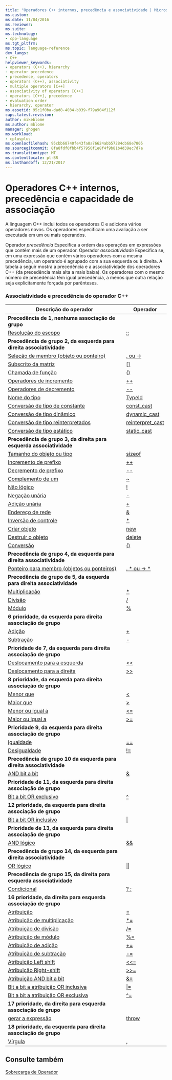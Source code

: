 ```yaml
---
title: "Operadores C++ internos, precedência e associatividade | Microsoft Docs"
ms.custom: 
ms.date: 11/04/2016
ms.reviewer: 
ms.suite: 
ms.technology:
- cpp-language
ms.tgt_pltfrm: 
ms.topic: language-reference
dev_langs:
- C++
helpviewer_keywords:
- operators (C++), hierarchy
- operator precedence
- precedence, operators
- operators (C++), associativity
- multiple operators [C++]
- associativity of operators [C++]
- operators [C++], precedence
- evaluation order
- hierarchy, operator
ms.assetid: 95c1f0ba-dad8-4034-b039-f79a904f112f
caps.latest.revision: 
author: mikeblome
ms.author: mblome
manager: ghogen
ms.workload:
- cplusplus
ms.openlocfilehash: 95cbb68740fe43fa8a76624abb57284cb68e7805
ms.sourcegitcommit: 8fa8fdf0fbb4f57950f1e8f4f9b81b4d39ec7d7a
ms.translationtype: MT
ms.contentlocale: pt-BR
ms.lasthandoff: 12/21/2017
---
```

# <a name="c-built-in-operators-precedence-and-associativity"></a>Operadores C++ internos, precedência e capacidade de associação

A linguagem C++ inclui todos os operadores C e adiciona vários operadores novos. Os operadores especificam uma avaliação a ser executada em um ou mais operandos.

Operador *precedência* Especifica a ordem das operações em expressões que contêm mais de um operador. Operador *associatividade* Especifica se, em uma expressão que contém vários operadores com a mesma precedência, um operando é agrupado com a sua esquerda ou à direita. A tabela a seguir mostra a precedência e a associatividade dos operadores C++ (da precedência mais alta a mais baixa). Os operadores com o mesmo número de precedência têm igual precedência, a menos que outra relação seja explicitamente forçada por parênteses.

### <a name="c-operator-precedence-and-associativity"></a>Associatividade e precedência do operador C++

|Descrição do operador|Operador|
|--------------------------|--------------|
|**Precedência de 1, nenhuma associação de grupo**|
|[Resolução do escopo](../cpp/scope-resolution-operator.md)|[::](../cpp/scope-resolution-operator.md)|
|**Precedência de grupo 2, da esquerda para direita associatividade**|
|[Seleção de membro (objeto ou ponteiro)](../cpp/member-access-operators-dot-and.md)|[. ou ->](../cpp/member-access-operators-dot-and.md)|
|[Subscrito da matriz](../cpp/subscript-operator.md)|[&#91;&#93;](../cpp/subscript-operator.md)|
|[Chamada de função](../cpp/function-call-operator-parens.md)|[()](../cpp/function-call-operator-parens.md)|
|[Operadores de incremento](../cpp/postfix-increment-and-decrement-operators-increment-and-decrement.md)|[++](../cpp/postfix-increment-and-decrement-operators-increment-and-decrement.md)|
|[Operadores de decremento](../cpp/postfix-increment-and-decrement-operators-increment-and-decrement.md)|[--](../cpp/postfix-increment-and-decrement-operators-increment-and-decrement.md)|
|[Nome do tipo](../cpp/typeid-operator.md)|[TypeId](../cpp/typeid-operator.md)|
|[Conversão de tipo de constante](../cpp/const-cast-operator.md)|[const_cast](../cpp/const-cast-operator.md)|
|[Conversão de tipo dinâmico](../cpp/dynamic-cast-operator.md)|[dynamic_cast](../cpp/dynamic-cast-operator.md)|
|[Conversão de tipo reinterpretados](../cpp/reinterpret-cast-operator.md)|[reinterpret_cast](../cpp/reinterpret-cast-operator.md)|
|[Conversão de tipo estático](../cpp/static-cast-operator.md)|[static_cast](../cpp/static-cast-operator.md)|
|**Precedência de grupo 3, da direita para esquerda associatividade**|
|[Tamanho do objeto ou tipo](../cpp/sizeof-operator.md)|[sizeof](../cpp/sizeof-operator.md)|
|[Incremento de prefixo](../cpp/prefix-increment-and-decrement-operators-increment-and-decrement.md)|[++](../cpp/prefix-increment-and-decrement-operators-increment-and-decrement.md)|
|[Decremento de prefixo](../cpp/prefix-increment-and-decrement-operators-increment-and-decrement.md)|[--](../cpp/prefix-increment-and-decrement-operators-increment-and-decrement.md)|
|[Complemento de um](../cpp/one-s-complement-operator-tilde.md)|[~](../cpp/one-s-complement-operator-tilde.md)|
|[Não lógico](../cpp/logical-negation-operator-exclpt.md)|[!](../cpp/logical-negation-operator-exclpt.md)|
|[Negação unária](../cpp/unary-plus-and-negation-operators-plus-and.md)|[-](../cpp/unary-plus-and-negation-operators-plus-and.md)|
|[Adição unária](../cpp/unary-plus-and-negation-operators-plus-and.md)|[+](../cpp/unary-plus-and-negation-operators-plus-and.md)|
|[Endereço de rede](../cpp/address-of-operator-amp.md)|[&amp;](../cpp/address-of-operator-amp.md)|
|[Inversão de controle](../cpp/indirection-operator-star.md)|[&#42;](../cpp/indirection-operator-star.md)|
|[Criar objeto](../cpp/new-operator-cpp.md)|[new](../cpp/new-operator-cpp.md)|
|[Destruir o objeto](../cpp/delete-operator-cpp.md)|[delete](../cpp/delete-operator-cpp.md)|
|[Conversão](../cpp/cast-operator-parens.md)|[()](../cpp/cast-operator-parens.md)|
|**Precedência de grupo 4, da esquerda para direita associatividade**|
|[Ponteiro para membro (objetos ou ponteiros)](../cpp/pointer-to-member-operators-dot-star-and-star.md)|[. &#42; ou -> &#42;](../cpp/pointer-to-member-operators-dot-star-and-star.md)|
|**Precedência de grupo de 5, da esquerda para direita associatividade**|
|[Multiplicação](../cpp/multiplicative-operators-and-the-modulus-operator.md)|[&#42;](../cpp/multiplicative-operators-and-the-modulus-operator.md)|
|[Divisão](../cpp/multiplicative-operators-and-the-modulus-operator.md)|[/](../cpp/multiplicative-operators-and-the-modulus-operator.md)|
|[Módulo](../cpp/multiplicative-operators-and-the-modulus-operator.md)|[%](../cpp/multiplicative-operators-and-the-modulus-operator.md)|
|**6 prioridade, da esquerda para direita associação de grupo**|
|[Adição](../cpp/additive-operators-plus-and.md)|[+](../cpp/additive-operators-plus-and.md)|
|[Subtração](../cpp/additive-operators-plus-and.md)|[-](../cpp/additive-operators-plus-and.md)|
|**Prioridade de 7, da esquerda para direita associação de grupo**|
|[Deslocamento para a esquerda](../cpp/left-shift-and-right-shift-operators-input-and-output.md)|[<<](../cpp/left-shift-and-right-shift-operators-input-and-output.md)|
|[Deslocamento para a direita](../cpp/left-shift-and-right-shift-operators-input-and-output.md)|[>>](../cpp/left-shift-and-right-shift-operators-input-and-output.md)|
|**8 prioridade, da esquerda para direita associação de grupo**|
|[Menor que](../cpp/relational-operators-equal-and-equal.md)|[<](../cpp/relational-operators-equal-and-equal.md)|
|[Maior que](../cpp/relational-operators-equal-and-equal.md)|[>](../cpp/relational-operators-equal-and-equal.md)|
|[Menor ou igual a](../cpp/relational-operators-equal-and-equal.md)|[<=](../cpp/relational-operators-equal-and-equal.md)|
|[Maior ou igual a](../cpp/relational-operators-equal-and-equal.md)|[>=](../cpp/relational-operators-equal-and-equal.md)|
|**Prioridade 9, da esquerda para direita associação de grupo**|
|[Igualdade](../cpp/equality-operators-equal-equal-and-exclpt-equal.md)|[==](../cpp/equality-operators-equal-equal-and-exclpt-equal.md)|
|[Desigualdade](../cpp/equality-operators-equal-equal-and-exclpt-equal.md)|[!=](../cpp/equality-operators-equal-equal-and-exclpt-equal.md)|
|**Precedência de grupo 10 da esquerda para direita associatividade**|
|[AND bit a bit](../cpp/bitwise-and-operator-amp.md)|[&amp;](../cpp/bitwise-and-operator-amp.md)|
|**Prioridade de 11, da esquerda para direita associação de grupo**|
|[Bit a bit OR exclusivo](../cpp/bitwise-exclusive-or-operator-hat.md)|[^](../cpp/bitwise-exclusive-or-operator-hat.md)|
|**12 prioridade, da esquerda para direita associação de grupo**|
|[Bit a bit OR inclusivo](../cpp/bitwise-inclusive-or-operator-pipe.md)|[&#124;](../cpp/bitwise-inclusive-or-operator-pipe.md)|
|**Prioridade de 13, da esquerda para direita associação de grupo**|
|[AND lógico](../cpp/logical-and-operator-amp-amp.md)|[&amp;&amp;](../cpp/logical-and-operator-amp-amp.md)|
|**Precedência de grupo 14, da esquerda para direita associatividade**|
|[OR lógico](../cpp/logical-or-operator-pipe-pipe.md)|[&#124;&#124;](../cpp/logical-or-operator-pipe-pipe.md)|
|**Precedência de grupo 15, da direita para esquerda associatividade**|
|[Condicional](../cpp/conditional-operator-q.md)|[? :](../cpp/conditional-operator-q.md)|
|**16 prioridade, da direita para esquerda associação de grupo**|
|[Atribuição](../cpp/assignment-operators.md)|[=](../cpp/assignment-operators.md)|
|[Atribuição de multiplicação](../cpp/assignment-operators.md)|[&#42;=](../cpp/assignment-operators.md)|
|[Atribuição de divisão](../cpp/assignment-operators.md)|[/=](../cpp/assignment-operators.md)|
|[Atribuição de módulo](../cpp/assignment-operators.md)|[%=](../cpp/assignment-operators.md)|
|[Atribuição de adição](../cpp/assignment-operators.md)|[+=](../cpp/assignment-operators.md)|
|[Atribuição de subtração](../cpp/assignment-operators.md)|[-=](../cpp/assignment-operators.md)|
|[Atribuição Left shift](../cpp/assignment-operators.md)|[<<=](../cpp/assignment-operators.md)|
|[Atribuição Right-shift](../cpp/assignment-operators.md)|[>>=](../cpp/assignment-operators.md)|
|[Atribuição AND bit a bit](../cpp/assignment-operators.md)|[&amp;=](../cpp/assignment-operators.md)|
|[Bit a bit a atribuição OR inclusiva](../cpp/assignment-operators.md)|[&#124;=](../cpp/assignment-operators.md)|
|[Bit a bit a atribuição OR exclusiva](../cpp/assignment-operators.md)|[^=](../cpp/assignment-operators.md)|
|**17 prioridade, da direita para esquerda associação de grupo**|
|[gerar a expressão](../cpp/try-throw-and-catch-statements-cpp.md)|[throw](../cpp/try-throw-and-catch-statements-cpp.md)|
|**18 prioridade, da esquerda para direita associação de grupo**|
|[Vírgula](../cpp/comma-operator.md)|[,](../cpp/comma-operator.md)|

## <a name="see-also"></a>Consulte também

[Sobrecarga de Operador](operator-overloading.md)


